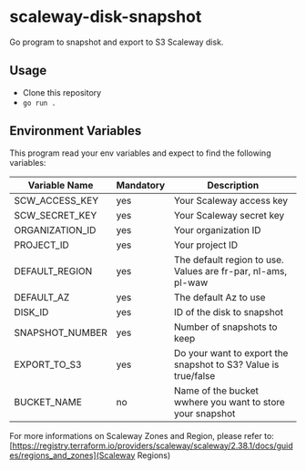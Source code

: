 # scaleway-disk-snapshot

Go program to snapshot and export to S3 Scaleway disk.

## Usage

- Clone this repository
- `go run .`

## Environment Variables

This program read your env variables and expect to find the following variables:

| Variable Name  | Mandatory | Description |
| ------------- | ------------- | ------------- |
| SCW_ACCESS_KEY  | yes  | Your Scaleway access key|
| SCW_SECRET_KEY  | yes  | Your Scaleway secret key|
| ORGANIZATION_ID  | yes  | Your organization ID|
| PROJECT_ID | yes  | Your project ID|
| DEFAULT_REGION | yes  | The default region to use. Values are fr-par, nl-ams, pl-waw |
| DEFAULT_AZ | yes  | The default Az to use |
| DISK_ID  | yes  | ID of the disk to snapshot|
| SNAPSHOT_NUMBER  | yes  | Number of snapshots to keep|
| EXPORT_TO_S3  | yes  | Do your want to export the snapshot to S3? Value is true/false|
| BUCKET_NAME  | no  | Name of the bucket wwhere you want to store your snapshot |

For more informations on Scaleway Zones and Region, please refer to: [https://registry.terraform.io/providers/scaleway/scaleway/2.38.1/docs/guides/regions_and_zones](Scaleway Regions)
